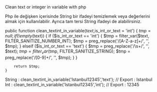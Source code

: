 Clean text or integer in variable with php

Php ile değişken içerisinde String bir ifadeyi temizlemek veya değerlerini almak için kullanılabilir. Ayrıca tam tersi String ifadeyi de alabilirsiniz.

public function clean_textint_in_variable($text,$is_int_or_text = 'int')
    {
        $tmp = null;
        if (!empty($text))
        {
            if ($is_int_or_text == 'int')
            {
                $tmp  = filter_var($text, FILTER_SANITIZE_NUMBER_INT);
                $tmp  = preg_replace('/[A-Z-a-z]+/', '', $tmp);
            }
            elseif ($is_int_or_text == 'text')
            {
                $tmp  = preg_replace('/\s+/', '', $text);
                $tmp  = filter_var($tmp, FILTER_SANITIZE_STRING);
                $tmp  = preg_replace('/[0-9]+/', '', $tmp);
            }
        }

        return $tmp;
    }

    
String : clean_textint_in_variable('Istanbul12345','text');  // Export : Istanbul 
Int    : clean_textint_in_variable('Istanbul12345','int');   // Export : 12345
